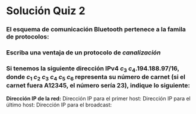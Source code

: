 # Solución Quiz 2

### El esquema de comunicación Bluetooth pertenece a la famila de protocolos:

### Escriba una ventaja de un protocolo de _canalización_

### Si tenemos la siguiente dirección IPv4 $c_3$ $c_4$.194.188.97/16, donde $c_1$ $c_2$ $c_3$ $c_4$ $c_5$ $c_6$ representa su número de carnet (si el carnet fuera A12345, el número sería 23), indique lo siguiente:

**Dirección IP de la red:**
Dirección IP para el primer host:
Dirección IP para el último host:
Dirección IP para el broadcast:
